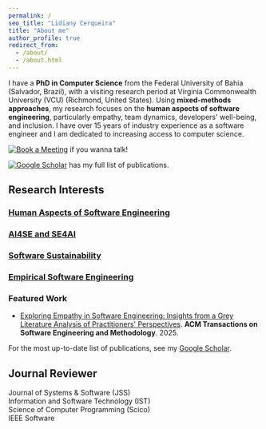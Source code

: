 ```yaml
---
permalink: /
seo_title: "Lidiany Cerqueira"
title: "About me"
author_profile: true
redirect_from: 
  - /about/
  - /about.html
---
```


I have a **PhD in Computer Science** from the Federal University of Bahia (Salvador, Brazil), with a visiting research period at Virginia Commonwealth University (VCU) (Richmond, United States). Using **mixed-methods approaches**, my research focuses on the **human aspects of software engineering**, particularly empathy, team dynamics, developers' well-being, and inclusion. I have over 15 years of industry experience as a software engineer and I am dedicated to increasing access to computer science.

<a href="https://www.calday.me/lidianycs" target="_blank" rel="noopener noreferrer"><img src="https://img.shields.io/badge/Book%20a%20Meeting-5DA9E9?style=for-the-badge&logo=google-calendar&logoColor=white" alt="Book a Meeting"/></a> if you wanna talk!


<a href="https://scholar.google.com/citations?user=kxhHAW4AAAAJ" target="_blank" rel="noopener noreferrer"><img src="https://img.shields.io/badge/Google%20Scholar-4285F4?style=for-the-badge&logo=google-scholar&logoColor=white" alt="Google Scholar"/></a> has my full list of publications.




## Research Interests

<div class="research-grid">
  <a class="research-card human-aspects" href="/">
    <div class="icon"><i class="fas fa-users"></i></div>
    <h3>Human Aspects of Software Engineering</h3>
  </a>

  <a class="research-card ai4se" href="/">
    <div class="icon"><i class="fas fa-brain"></i></div>
    <h3>AI4SE and SE4AI</h3>
  </a>

  <a class="research-card software-sustainability" href="/">
    <div class="icon"><i class="fas fa-leaf"></i></div>
    <h3>Software Sustainability</h3>
  </a>

  <a class="research-card empirical-se" href="/">
    <div class="icon"><i class="fas fa-chart-line"></i></div>
    <h3>Empirical Software Engineering</h3>
  </a>
</div>

### Featured Work
- [Exploring Empathy in Software Engineering: Insights from a Grey Literature Analysis of Practitioners' Perspectives](https://dl.acm.org/doi/abs/10.1145/3748721). **ACM Transactions on Software Engineering and Methodology**. 2025.

For the most up-to-date list of publications, see my [Google Scholar](https://scholar.google.com/citations?user=kxhHAW4AAAAJ).

## Journal Reviewer

<div class="reviewer-list">

<div class="reviewer-card">    
    <span>Journal of Systems & Software (JSS)</span>
  </div>

  <div class="reviewer-card">    
    <span>Information and Software Technology (IST)</span>
  </div>

  <div class="reviewer-card">    
    <span>Science of Computer Programming (Scico)</span>
  </div>

  <div class="reviewer-card">    
    <span>IEEE Software</span>
  </div>

  <!-- Add more like this -->
  <!--
  <div class="reviewer-card">
    <span class="year">YEAR–YEAR</span>
    <span>Journal / Conference name</span>
  </div>
  -->

</div>
